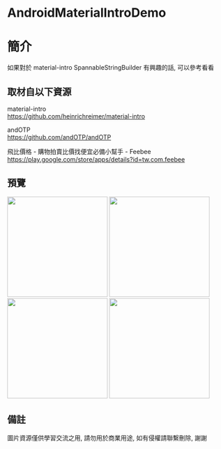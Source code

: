 # AndroidMaterialIntroDemo

簡介
==================================
如果對於 material-intro SpannableStringBuilder 有興趣的話, 可以參考看看                                   

取材自以下資源
--------
material-intro                                                                 
https://github.com/heinrichreimer/material-intro  

andOTP                                                                 
https://github.com/andOTP/andOTP          
          	
飛比價格 - 購物拍賣比價找便宜必備小幫手 - Feebee                                                                 
https://play.google.com/store/apps/details?id=tw.com.feebee        
                  
預覽
--------
<p align="left">
  <img src="https://i.imgur.com/8O1Ttt6.png" width="230"/>
  <img src="https://i.imgur.com/SPiodRl.png" width="230"/>
  <img src="https://i.imgur.com/cFL3CUM.png" width="230"/>
  <img src="https://i.imgur.com/rYHu2Xe.png" width="230"/>
</p> 

備註
--------
圖片資源僅供學習交流之用, 請勿用於商業用途, 如有侵權請聯繫刪除, 謝謝
